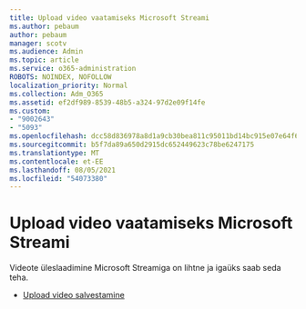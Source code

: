 ```yaml
---
title: Upload video vaatamiseks Microsoft Streami
ms.author: pebaum
author: pebaum
manager: scotv
ms.audience: Admin
ms.topic: article
ms.service: o365-administration
ROBOTS: NOINDEX, NOFOLLOW
localization_priority: Normal
ms.collection: Adm_O365
ms.assetid: ef2df989-8539-48b5-a324-97d2e09f14fe
ms.custom:
- "9002643"
- "5093"
ms.openlocfilehash: dcc58d836978a8d1a9cb30bea811c95011bd14bc915e07e64f65ed8e64a67b7e
ms.sourcegitcommit: b5f7da89a650d2915dc652449623c78be6247175
ms.translationtype: MT
ms.contentlocale: et-EE
ms.lasthandoff: 08/05/2021
ms.locfileid: "54073380"
---
```

# <a name="upload-a-video-to-microsoft-stream"></a>Upload video vaatamiseks Microsoft Streami

Videote üleslaadimine Microsoft Streamiga on lihtne ja igaüks saab seda teha.

- [Upload video salvestamine](/stream/portal-upload-video)

